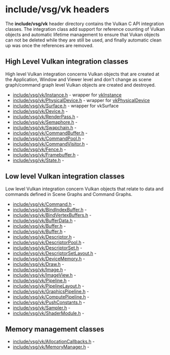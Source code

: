 # include/vsg/vk headers
The **include/vsg/vk** header directory contains the Vulkan C API integration classes. The integration class add support for reference counting of Vulkan objects and automatic lifetime management to ensure that Vukan objects can not be deleted while they are still be used, and finally automatic clean up was once the references are removed.

## High Level Vulkan integration classes

High level Vulkan integration concerns Vulkan objects that are created at the Application, Window and Viewer level and don't change as scene graph/command graph level Vulkan objects are created and destroyed.

* [include/vsg/vk/Instance.h](Instance.h) - wrapper for [vkInstance](https://www.khronos.org/registry/vulkan/specs/1.1-extensions/man/html/VkInstance.html)
* [include/vsg/vk/PhysicalDevice.h](PhysicalDevice.h) - wrapper for [vkPhysicalDevice](https://www.khronos.org/registry/vulkan/specs/1.1-extensions/man/html/VkPhysicalDevice.html)
* [include/vsg/vk/Surface.h](Surface.h) - wrapper for vkSurface
* [include/vsg/vk/Device.h](Device.h) -
* [include/vsg/vk/RenderPass.h](RenderPass.h) -
* [include/vsg/vk/Semaphore.h](Semaphore.h) -
* [include/vsg/vk/Swapchain.h](Swapchain.h) -
* [include/vsg/vk/CommandBuffer.h](CommandBuffer.h) -
* [include/vsg/vk/CommandPool.h](CommandPool.h) -
* [include/vsg/vk/CommandVisitor.h](CommandVisitor.h) -
* [include/vsg/vk/Fence.h](Fence.h) -
* [include/vsg/vk/Framebuffer.h](Framebuffer.h) -
* [include/vsg/vk/State.h](State.h) -

## Low level Vulkan integration classes

Low level Vulkan integration concern Vulkan objects that relate to data and commands defined in Scene Graphs and Command Graphs.


* [include/vsg/vk/Command.h](Command.h) -
* [include/vsg/vk/BindIndexBuffer.h](BindIndexBuffer.h) -
* [include/vsg/vk/BindVertexBuffers.h](BindVertexBuffers.h) -
* [include/vsg/vk/BufferData.h](BufferData.h) -
* [include/vsg/vk/Buffer.h](Buffer.h) -
* [include/vsg/vk/Buffer.h](Buffer.h) -
* [include/vsg/vk/Descriptor.h](Descriptor.h) -
* [include/vsg/vk/DescriptorPool.h](DescriptorPool.h) -
* [include/vsg/vk/DescriptorSet.h](DescriptorSet.h) -
* [include/vsg/vk/DescriptorSetLayout.h](DescriptorSetLayout.h) -
* [include/vsg/vk/DeviceMemory.h](DeviceMemory.h) -
* [include/vsg/vk/Draw.h](Draw.h) -
* [include/vsg/vk/Image.h](Image.h) -
* [include/vsg/vk/ImageView.h](ImageView.h) -
* [include/vsg/vk/Pipeline.h](Pipeline.h) -
* [include/vsg/vk/PipelineLayout.h](PipelineLayout.h) -
* [include/vsg/vk/GraphicsPipeline.h](GraphicsPipeline.h) -
* [include/vsg/vk/ComputePipeline.h](ComputePipeline.h) -
* [include/vsg/vk/PushConstants.h](PushConstants.h) -
* [include/vsg/vk/Sampler.h](Sampler.h) -
* [include/vsg/vk/ShaderModule.h](ShaderModule.h) -

## Memory management classes

* [include/vsg/vk/AllocationCallbacks.h](AllocationCallbacks.h) -
* [include/vsg/vk/MemoryManager.h](MemoryManager.h) -
